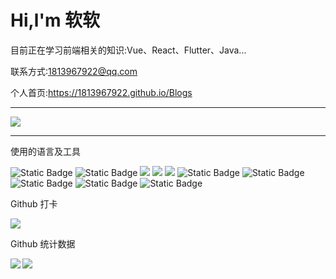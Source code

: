 # Hi,l'm 软软

目前正在学习前端相关的知识:Vue、React、Flutter、Java...

联系方式:1813967922@qq.com

个人首页:https://1813967922.github.io/Blogs

---

<img src="https://readme-typing-svg.herokuapp.com/?lines=完蛋了;真找不到工作了;&center=true&font=Roboto&size=27" />

---

使用的语言及工具

<span > 
  <img alt="Static Badge" src="https://img.shields.io/badge/Vue-%2342b883?style=flat-square&logo=Vue&logoColor=%23fff"> 
  <img alt="Static Badge" src="https://img.shields.io/badge/TypeScript-%230072b3?style=flat-square&logo=TypeScript&logoColor=%23fff"> 
  <img src="https://img.shields.io/badge/-JavaScript-F7DF1E?style=flat-square&logo=javascript&logoColor=white" /> 
  <img src="https://img.shields.io/badge/-HTML5-E34F26?style=flat-square&logo=html5&logoColor=white" /> 
  <img src="https://img.shields.io/badge/-CSS3-1572B6?style=flat-square&logo=css3" /> 
  <img alt="Static Badge" src="https://img.shields.io/badge/Webpack-%230072b3?style=flat-square&logo=webpack&logoColor=%23fff"> 
  <img alt="Static Badge" src="https://img.shields.io/badge/Vite-%239a60fe?style=flat-square&logo=vite&logoColor=%23fff"> 
  <img alt="Static Badge" src="https://img.shields.io/badge/Sass-%23c66394?style=flat-square&logo=Sass&logoColor=%23fff"> 
  <img alt="Static Badge" src="https://img.shields.io/badge/Visual_Studio_Code-007ACC?style=flat-square&logo=Visual-Studio-Code&logoColor=white"> 
  <img alt="Static Badge" src="https://img.shields.io/badge/Git-F05032?style=flat-square&logo=Git&logoColor=white">  
</span>

Github 打卡

<img src="https://github-readme-streak-stats.herokuapp.com/?user=yang-tian-hub" /> 

Github 统计数据

<img src="https://github-readme-stats.vercel.app/api?username=1813967922&show_icons=true&theme=transparent" /> 

<img align="left" src="https://github-readme-stats.vercel.app/api/top-langs/?username=1813967922&theme=tokyonight&hide=python,shell" />
